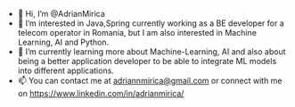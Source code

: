 - 👋 Hi, I’m @AdrianMirica
- 👀 I’m interested in Java,Spring currently working as a BE developer for a telecom operator in Romania, but I am also interested in Machine Learning, AI and Python.
- 🌱 I’m currently learning more about Machine-Learning, AI and also about being a better application developer to be able to integrate ML models into different applications.
- 📫 You can contact me at adriannmirica@gmail.com or connect with me on https://www.linkedin.com/in/adrianmirica/

